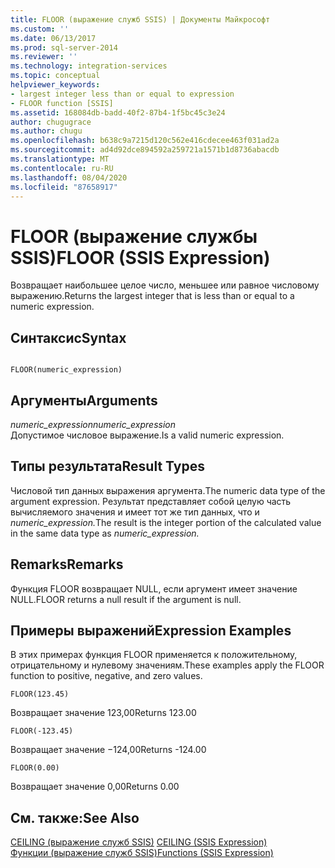 ```yaml
---
title: FLOOR (выражение служб SSIS) | Документы Майкрософт
ms.custom: ''
ms.date: 06/13/2017
ms.prod: sql-server-2014
ms.reviewer: ''
ms.technology: integration-services
ms.topic: conceptual
helpviewer_keywords:
- largest integer less than or equal to expression
- FLOOR function [SSIS]
ms.assetid: 168084db-badd-40f2-87b4-1f5bc45c3e24
author: chugugrace
ms.author: chugu
ms.openlocfilehash: b638c9a7215d120c562e416cdecee463f031ad2a
ms.sourcegitcommit: ad4d92dce894592a259721a1571b1d8736abacdb
ms.translationtype: MT
ms.contentlocale: ru-RU
ms.lasthandoff: 08/04/2020
ms.locfileid: "87658917"
---
```

# <a name="floor-ssis-expression"></a><span data-ttu-id="fa6a9-102">FLOOR (выражение службы SSIS)</span><span class="sxs-lookup"><span data-stu-id="fa6a9-102">FLOOR (SSIS Expression)</span></span>
  <span data-ttu-id="fa6a9-103">Возвращает наибольшее целое число, меньшее или равное числовому выражению.</span><span class="sxs-lookup"><span data-stu-id="fa6a9-103">Returns the largest integer that is less than or equal to a numeric expression.</span></span>  
  
## <a name="syntax"></a><span data-ttu-id="fa6a9-104">Синтаксис</span><span class="sxs-lookup"><span data-stu-id="fa6a9-104">Syntax</span></span>  
  
```  
  
FLOOR(numeric_expression)  
```  
  
## <a name="arguments"></a><span data-ttu-id="fa6a9-105">Аргументы</span><span class="sxs-lookup"><span data-stu-id="fa6a9-105">Arguments</span></span>  
 <span data-ttu-id="fa6a9-106">*numeric_expression*</span><span class="sxs-lookup"><span data-stu-id="fa6a9-106">*numeric_expression*</span></span>  
 <span data-ttu-id="fa6a9-107">Допустимое числовое выражение.</span><span class="sxs-lookup"><span data-stu-id="fa6a9-107">Is a valid numeric expression.</span></span>  
  
## <a name="result-types"></a><span data-ttu-id="fa6a9-108">Типы результата</span><span class="sxs-lookup"><span data-stu-id="fa6a9-108">Result Types</span></span>  
 <span data-ttu-id="fa6a9-109">Числовой тип данных выражения аргумента.</span><span class="sxs-lookup"><span data-stu-id="fa6a9-109">The numeric data type of the argument expression.</span></span> <span data-ttu-id="fa6a9-110">Результат представляет собой целую часть вычисляемого значения и имеет тот же тип данных, что и *numeric_expression.*</span><span class="sxs-lookup"><span data-stu-id="fa6a9-110">The result is the integer portion of the calculated value in the same data type as *numeric_expression.*</span></span>  
  
## <a name="remarks"></a><span data-ttu-id="fa6a9-111">Remarks</span><span class="sxs-lookup"><span data-stu-id="fa6a9-111">Remarks</span></span>  
 <span data-ttu-id="fa6a9-112">Функция FLOOR возвращает NULL, если аргумент имеет значение NULL.</span><span class="sxs-lookup"><span data-stu-id="fa6a9-112">FLOOR returns a null result if the argument is null.</span></span>  
  
## <a name="expression-examples"></a><span data-ttu-id="fa6a9-113">Примеры выражений</span><span class="sxs-lookup"><span data-stu-id="fa6a9-113">Expression Examples</span></span>  
 <span data-ttu-id="fa6a9-114">В этих примерах функция FLOOR применяется к положительному, отрицательному и нулевому значениям.</span><span class="sxs-lookup"><span data-stu-id="fa6a9-114">These examples apply the FLOOR function to positive, negative, and zero values.</span></span>  
  
```  
FLOOR(123.45)  
```  
  
 <span data-ttu-id="fa6a9-115">Возвращает значение 123,00</span><span class="sxs-lookup"><span data-stu-id="fa6a9-115">Returns 123.00</span></span>  
  
```  
FLOOR(-123.45)  
```  
  
 <span data-ttu-id="fa6a9-116">Возвращает значение −124,00</span><span class="sxs-lookup"><span data-stu-id="fa6a9-116">Returns -124.00</span></span>  
  
```  
FLOOR(0.00)  
```  
  
 <span data-ttu-id="fa6a9-117">Возвращает значение 0,00</span><span class="sxs-lookup"><span data-stu-id="fa6a9-117">Returns 0.00</span></span>  
  
## <a name="see-also"></a><span data-ttu-id="fa6a9-118">См. также:</span><span class="sxs-lookup"><span data-stu-id="fa6a9-118">See Also</span></span>  
 <span data-ttu-id="fa6a9-119">[CEILING (выражение служб SSIS)](ceiling-ssis-expression.md) </span><span class="sxs-lookup"><span data-stu-id="fa6a9-119">[CEILING &#40;SSIS Expression&#41;](ceiling-ssis-expression.md) </span></span>  
 [<span data-ttu-id="fa6a9-120">Функции (выражение служб SSIS)</span><span class="sxs-lookup"><span data-stu-id="fa6a9-120">Functions &#40;SSIS Expression&#41;</span></span>](functions-ssis-expression.md)  
  
  
